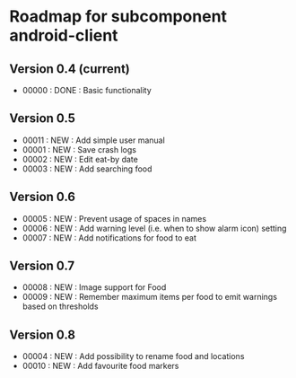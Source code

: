 # Roadmap for subcomponent android-client

## Version 0.4 (current)
* 00000 : DONE : Basic functionality

## Version 0.5
* 00011 : NEW  : Add simple user manual
* 00001 : NEW  : Save crash logs
* 00002 : NEW  : Edit eat-by date
* 00003 : NEW  : Add searching food

## Version 0.6
* 00005 : NEW  : Prevent usage of spaces in names
* 00006 : NEW  : Add warning level (i.e. when to show alarm icon) setting
* 00007 : NEW  : Add notifications for food to eat

## Version 0.7
* 00008 : NEW  : Image support for Food
* 00009 : NEW  : Remember maximum items per food to emit warnings based on thresholds

## Version 0.8
* 00004 : NEW  : Add possibility to rename food and locations
* 00010 : NEW  : Add favourite food markers
